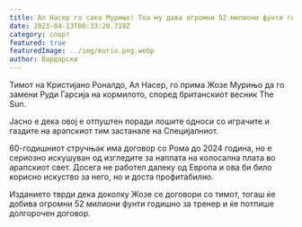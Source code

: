 ```yaml
---
title: Ал Насер го сака Мурињо! Тоа му дава огромни 52 милиони фунти годишно
date: 2023-04-13T00:33:20.718Z
category: спорт
featured: true
featuredImage: ../img/murio.png.webp
author: Вардарски
---
```


Тимот на Кристијано Роналдо, Ал Насер, го прима Жозе Мурињо да го замени Руди Гарсија на кормилото, според британскиот весник The Sun.

Јасно е дека овој е отпуштен поради лошите односи со играчите и газдите на арапскиот тим застанале на Специјалниот.

60-годишниот стручњак има договор со Рома до 2024 година, но е сериозно искушуван од изгледите за наплата на колосална плата во арапскиот свет. Досега не работел далеку од Европа и ова би било корисно искуство за него, но и доста профитабилно.

Изданието тврди дека доколку Жозе се договори со тимот, тогаш ќе добива огромни 52 милиони фунти годишно за тренер и ќе потпише долгорочен договор.
